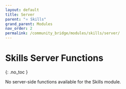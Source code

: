 ```yaml
---
layout: default
title: Server
parent: "⭐ Skills"
grand_parent: Modules
nav_order: 2
permalink: /community_bridge/modules/skills/server/
---
```


# Skills Server Functions
{: .no_toc }

No server-side functions available for the Skills module.